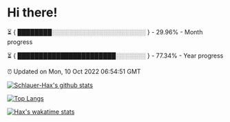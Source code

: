 # Hi there!

⏳ { ████████░░░░░░░░░░░░░░░░░░░░░░ } - 29.96% - Month progress

⏳ { ███████████████████████░░░░░░░ } - 77.34% - Year progress

⏰ Updated on Mon, 10 Oct 2022 06:54:51 GMT


[![Schlauer-Hax's github stats](https://github-readme-stats.vercel.app/api?username=Schlauer-Hax&show_icons=true&theme=dark&count_private=true)](https://github.com/Schlauer-Hax)


[![Top Langs](https://github-readme-stats.vercel.app/api/top-langs/?username=Schlauer-Hax&layout=compact&theme=dark)](https://github.com/Schlauer-Hax?tab=repositories)


[![Hax's wakatime stats](https://github-readme-stats.vercel.app/api/wakatime?username=Hax&theme=dark)](https://wakatime.com/@Hax)

